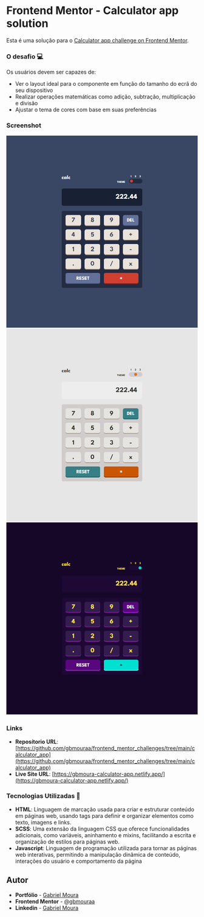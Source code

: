 # Frontend Mentor - Calculator app solution

Esta é uma solução para o [Calculator app challenge on Frontend Mentor](https://www.frontendmentor.io/challenges/calculator-app-9lteq5N29).

### O desafio 💻

Os usuários devem ser capazes de:

- Ver o layout ideal para o componente em função do tamanho do ecrã do seu dispositivo
- Realizar operações matemáticas como adição, subtração, multiplicação e divisão
- Ajustar o tema de cores com base em suas preferências

### Screenshot

![](./src/assets/images/screenshot1.png)
![](./src/assets/images/screenshot2.png)
![](./src/assets/images/screenshot3.png)

### Links

- **Reposítorio URL**: [https://github.com/gbmouraa/frontend_mentor_challenges/tree/main/calculator_app](https://github.com/gbmouraa/frontend_mentor_challenges/tree/main/calculator_app)
- **Live Site URL**: [https://gbmoura-calculator-app.netlify.app/](https://gbmoura-calculator-app.netlify.app/)

### Tecnologias Utilizadas :rocket:

- **HTML**: Linguagem de marcação usada para criar e estruturar conteúdo em páginas web, usando tags para definir e organizar elementos como texto, imagens e links.
- **SCSS**: Uma extensão da linguagem CSS que oferece funcionalidades adicionais, como variáveis, aninhamento e mixins, facilitando a escrita e organização de estilos para páginas web.
- **Javascript**:  Linguagem de programação utilizada para tornar as páginas web interativas, permitindo a manipulação dinâmica de conteúdo, interações do usuário e comportamento da página

## Autor

- **Portfólio** - [Gabriel Moura](https://gmouradev.netlify.app/)
- **Frontend Mentor** - [@gbmouraa](https://www.frontendmentor.io/profile/gbmouraa)
- **Linkedin** - [Gabriel Moura](https://www.linkedin.com/in/gabriel-moura-b63382161/)
